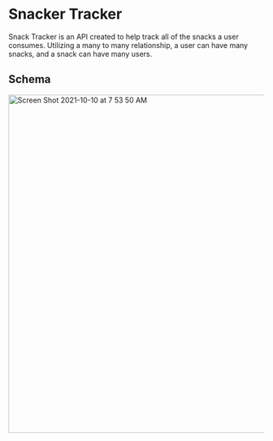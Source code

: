 # Snacker Tracker
Snack Tracker is an API created to help track all of the snacks a user consumes. Utilizing a many to many relationship, a user can have many snacks, and a snack can have many users.

## Schema

<img width="666" alt="Screen Shot 2021-10-10 at 7 53 50 AM" src="https://user-images.githubusercontent.com/78196294/136698698-76972f41-524b-46e3-8729-135d4af0ba4f.png">
